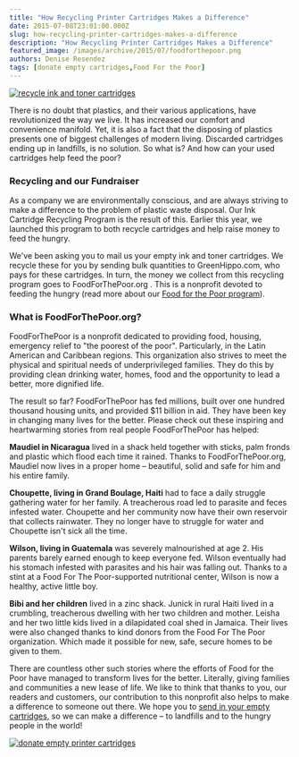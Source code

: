 ```yaml
---
title: "How Recycling Printer Cartridges Makes a Difference"
date: 2015-07-08T23:01:00.000Z
slug: how-recycling-printer-cartridges-makes-a-difference
description: "How Recycling Printer Cartridges Makes a Difference"
featured_image: /images/archive/2015/07/foodforthepoor.png
authors: Denise Resendez
tags: [donate empty cartridges,Food For the Poor]
---
```


[![recycle ink and toner cartridges ](/blog/images/foodforthepoor.png "Recycle with CompnAndSave to feed the hungry")](https://www.compandsave.com)

There is no doubt that plastics, and their various applications, have revolutionized the way we live. It has increased our comfort and convenience manifold. Yet, it is also a fact that the disposing of plastics presents one of biggest challenges of modern living. Discarded cartridges ending up in landfills, is no solution. So what is? And how can your used cartridges help feed the poor?

### Recycling and our Fundraiser

As a company we are environmentally conscious, and are always striving to make a difference to the problem of plastic waste disposal. Our Ink Cartridge Recycling Program is the result of this. Earlier this year, we launched this program to both recycle cartridges and help raise money to feed the hungry. 

We've been asking you to mail us your empty ink and toner cartridges. We recycle these for you by sending bulk quantities to GreenHippo.com, who pays for these cartridges. In turn, the money we collect from this recycling program goes to FoodForThePoor.org . This is a nonprofit devoted to feeding the hungry (read more about our [Food for the Poor program](https://www.compandsave.com)). 

### What is FoodForThePoor.org?

FoodForThePoor is a nonprofit dedicated to providing food, housing, emergency relief to "the poorest of the poor". Particularly, in the Latin American and Caribbean regions. This organization also strives to meet the physical and spiritual needs of underprivileged families. They do this by providing clean drinking water, homes, food and the opportunity to lead a better, more dignified life. 

The result so far? FoodForThePoor has fed millions, built over one hundred thousand housing units, and provided $11 billion in aid. They have been key in changing many lives for the better. Please check out these inspiring and heartwarming stories from real people FoodForThePoor has helped: 

**Maudiel in Nicaragua** lived in a shack held together with sticks, palm fronds and plastic which flood each time it rained. Thanks to FoodForThePoor.org, Maudiel now lives in a proper home – beautiful, solid and safe for him and his entire family.

**Choupette, living in Grand Boulage, Haiti** had to face a daily struggle gathering water for her family. A treacherous road led to parasite and feces infested water. Choupette and her community now have their own reservoir that collects rainwater. They no longer have to struggle for water and Choupette isn't sick all the time. 

**Wilson, living in Guatemala** was severely malnourished at age 2\. His parents barely earned enough to keep everyone fed. Wilson eventually had his stomach infested with parasites and his hair was falling out. Thanks to a stint at a Food For The Poor-supported nutritional center, Wilson is now a healthy, active little boy.

**Bibi and her children** lived in a zinc shack. Junick in rural Haiti lived in a crumbling, treacherous dwelling with her two children and mother. Leisha and her two little kids lived in a dilapidated coal shed in Jamaica. Their lives were also changed thanks to kind donors from the Food For The Poor organization. Which made it possible for new, safe, secure homes to be given to them.

There are countless other such stories where the efforts of Food for the Poor have managed to transform lives for the better. Literally, giving families and communities a new lease of life. We like to think that thanks to you, our readers and customers, our contribution to this nonprofit also helps to make a difference to someone out there. We hope you to [send in your empty cartridges,](https://www.compandsave.com) so we can make a difference – to landfills and to the hungry people in the world!

[![donate empty printer cartridges ](/blog/images/07-07-2015-1-.png "Mail empty printer cartridges to support Food For the Poor Nonprofit with CompAndSave ")](https://www.compandsave.com)